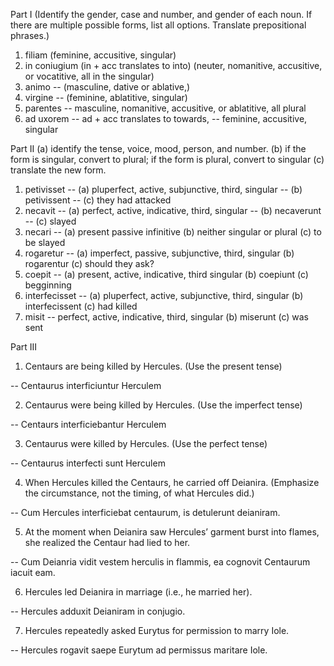 Part I (Identify the gender, case and number, and gender of each noun. If there are multiple possible forms, list all options. Translate prepositional phrases.)

1. filiam (feminine, accusitive, singular)
2. in coniugium (in + acc translates to into) (neuter, nomanitive, accusitive, or vocatitive, all in the singular)
3. animo --  (masculine, dative or ablative,) 
4. virgine -- (feminine, ablatitive, singular)
5. parentes -- masculine, nomanitive, accusitive, or ablatitive, all plural
6. ad uxorem -- ad + acc translates to towards, -- feminine, accusitive, singular

Part II 
  (a) identify the tense, voice, mood, person, and number.
  (b) if the form is singular, convert to plural; if the form is plural, convert to singular 
  (c) translate the new form.

1. petivisset --  (a) pluperfect, active, subjunctive, third, singular -- (b) petivissent -- (c) they had attacked
2. necavit -- (a) perfect, active, indicative, third, singular -- (b) necaverunt -- (c) slayed
3. necari -- (a) present passive infinitive (b) neither singular or plural (c) to be slayed
4. rogaretur -- (a) imperfect, passive, subjunctive, third, singular (b) rogarentur (c) should they ask?
5. coepit -- (a) present, active, indicative, third singular (b) coepiunt (c) begginning 
6. interfecisset -- (a) pluperfect, active, subjunctive, third, singular (b) interfecissent (c) had killed
7. misit -- perfect, active, indicative, third, singular (b) miserunt (c) was sent

Part III

1. Centaurs are being killed by Hercules. (Use the present tense)

-- Centaurus interficiuntur Herculem

2. Centaurus were being killed by Hercules. (Use the imperfect tense)

-- Centaurs interficiebantur Herculem

3. Centaurus were killed by Hercules. (Use the perfect tense)

-- Centaurus interfecti sunt Herculem

4. When Hercules killed the Centaurs, he carried off Deianira. (Emphasize the circumstance, not the timing, of what Hercules did.)

-- Cum Hercules interficiebat centaurum, is detulerunt deianiram.

5. At the moment when Deianira saw Hercules’ garment burst into flames, she realized the Centaur had lied to her.

-- Cum Deianria vidit vestem herculis in flammis, ea cognovit Centaurum iacuit eam.

6. Hercules led Deianira in marriage (i.e., he married her).

-- Hercules adduxit Deianiram in conjugio.

7. Hercules repeatedly asked Eurytus for permission to marry Iole.

-- Hercules rogavit saepe Eurytum ad permissus maritare Iole.
